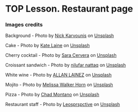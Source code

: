 # TOP Lesson. Restaurant page

### Images credits

Background - Photo by <a href="https://unsplash.com/@nickkarvounis?utm_content=creditCopyText&utm_medium=referral&utm_source=unsplash">Nick Karvounis</a> on <a href="https://unsplash.com/photos/rectangular-beige-wooden-tables-and-chair-Ciqxn7FE4vE?utm_content=creditCopyText&utm_medium=referral&utm_source=unsplash">Unsplash</a>

Cake - Photo by <a href="https://unsplash.com/@kikimora33?utm_content=creditCopyText&utm_medium=referral&utm_source=unsplash">Kate Laine</a> on <a href="https://unsplash.com/photos/brown-and-white-cake-on-white-textile-AmJBMVCgeHw?utm_content=creditCopyText&utm_medium=referral&utm_source=unsplash">Unsplash</a>

Cherry cocktail - Photo by <a href="https://unsplash.com/@saracervera?utm_content=creditCopyText&utm_medium=referral&utm_source=unsplash">Sara Cervera</a> on <a href="https://unsplash.com/photos/clear-drinking-glass-with-red-liquid-and-sliced-orange-lQ1yDpwpZU0?utm_content=creditCopyText&utm_medium=referral&utm_source=unsplash">Unsplash</a>
  
Croissant sandwich - Photo by <a href="https://unsplash.com/@nillufar?utm_content=creditCopyText&utm_medium=referral&utm_source=unsplash">nilufar nattaq</a> on <a href="https://unsplash.com/photos/a-croissant-sandwich-on-a-table-next-to-a-small-bowl-of-cottage-cheese-nGf94oTHZV4?utm_content=creditCopyText&utm_medium=referral&utm_source=unsplash">Unsplash</a>

White wine - Photo by <a href="https://unsplash.com/@17allansfilms?utm_content=creditCopyText&utm_medium=referral&utm_source=unsplash">ALLAN LAINEZ</a> on <a href="https://unsplash.com/photos/a-glass-of-wine-with-a-garnish-garnish-on-top-of-it-M7ArH6K0Oyw?utm_content=creditCopyText&utm_medium=referral&utm_source=unsplash">Unsplash</a>
  
Mojito - Photo by <a href="https://unsplash.com/@sugercoatit?utm_content=creditCopyText&utm_medium=referral&utm_source=unsplash">Melissa Walker Horn</a> on <a href="https://unsplash.com/photos/clear-glass-cup-filled-with-water-and-lemon-gtDYwUIr9Vg?utm_content=creditCopyText&utm_medium=referral&utm_source=unsplash">Unsplash</a>
  
Pizza - Photo by <a href="https://unsplash.com/@briewilly?utm_content=creditCopyText&utm_medium=referral&utm_source=unsplash">Chad Montano</a> on <a href="https://unsplash.com/photos/pizza-on-chopping-board-MqT0asuoIcU?utm_content=creditCopyText&utm_medium=referral&utm_source=unsplash">Unsplash</a>

Restaurant staff - Photo by <a href="https://unsplash.com/@leosprspctive?utm_content=creditCopyText&utm_medium=referral&utm_source=unsplash">Leosprspctive</a> on <a href="https://unsplash.com/photos/man-in-white-dress-shirt-standing-in-front-of-kitchen-counter-bNs4UqVEWe0?utm_content=creditCopyText&utm_medium=referral&utm_source=unsplash">Unsplash</a>
    
  
  